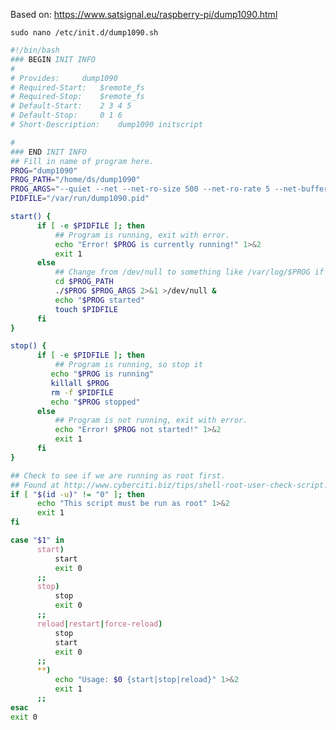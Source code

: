 Based on: https://www.satsignal.eu/raspberry-pi/dump1090.html


```sudo nano /etc/init.d/dump1090.sh```

```bash
#!/bin/bash
### BEGIN INIT INFO
#
# Provides:		dump1090
# Required-Start:	$remote_fs
# Required-Stop:	$remote_fs
# Default-Start:	2 3 4 5
# Default-Stop:		0 1 6
# Short-Description:	dump1090 initscript

#
### END INIT INFO
## Fill in name of program here.
PROG="dump1090"
PROG_PATH="/home/ds/dump1090"
PROG_ARGS="--quiet --net --net-ro-size 500 --net-ro-rate 5 --net-buffer 5 --net-http-port 16601  --metric"
PIDFILE="/var/run/dump1090.pid"

start() {
      if [ -e $PIDFILE ]; then
          ## Program is running, exit with error.
          echo "Error! $PROG is currently running!" 1>&2
          exit 1
      else
          ## Change from /dev/null to something like /var/log/$PROG if you want to save output.
          cd $PROG_PATH
          ./$PROG $PROG_ARGS 2>&1 >/dev/null &
          echo "$PROG started"
          touch $PIDFILE
      fi
}

stop() {
      if [ -e $PIDFILE ]; then
          ## Program is running, so stop it
         echo "$PROG is running"
         killall $PROG
         rm -f $PIDFILE
         echo "$PROG stopped"
      else
          ## Program is not running, exit with error.
          echo "Error! $PROG not started!" 1>&2
          exit 1
      fi
}

## Check to see if we are running as root first.
## Found at http://www.cyberciti.biz/tips/shell-root-user-check-script.html
if [ "$(id -u)" != "0" ]; then
      echo "This script must be run as root" 1>&2
      exit 1
fi

case "$1" in
      start)
          start
          exit 0
      ;;
      stop)
          stop
          exit 0
      ;;
      reload|restart|force-reload)
          stop
          start
          exit 0
      ;;
      **)
          echo "Usage: $0 {start|stop|reload}" 1>&2
          exit 1
      ;;
esac
exit 0
```